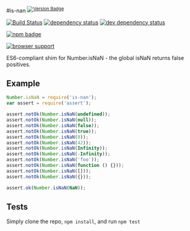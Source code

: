 #is-nan <sup>[![Version Badge][2]][1]</sup>

[![Build Status][3]][4] [![dependency status][5]][6] [![dev dependency status][7]][8]

[![npm badge][11]][1]

[![browser support][9]][10]

ES6-compliant shim for Number.isNaN - the global isNaN returns false positives.

## Example

```js
Number.isNaN = require('is-nan');
var assert = require('assert');

assert.notOk(Number.isNaN(undefined));
assert.notOk(Number.isNaN(null));
assert.notOk(Number.isNaN(false));
assert.notOk(Number.isNaN(true));
assert.notOk(Number.isNaN(0));
assert.notOk(Number.isNaN(42));
assert.notOk(Number.isNaN(Infinity));
assert.notOk(Number.isNaN(-Infinity));
assert.notOk(Number.isNaN('foo'));
assert.notOk(Number.isNaN(function () {}));
assert.notOk(Number.isNaN([]));
assert.notOk(Number.isNaN({}));

assert.ok(Number.isNaN(NaN));
```

## Tests
Simply clone the repo, `npm install`, and run `npm test`

[1]: https://npmjs.org/package/is-nan
[2]: http://vb.teelaun.ch/ljharb/is-nan.svg
[3]: https://travis-ci.org/ljharb/is-nan.svg
[4]: https://travis-ci.org/ljharb/is-nan
[5]: https://david-dm.org/ljharb/is-nan.svg
[6]: https://david-dm.org/ljharb/is-nan
[7]: https://david-dm.org/ljharb/is-nan/dev-status.svg
[8]: https://david-dm.org/ljharb/is-nan#info=devDependencies
[9]: https://ci.testling.com/ljharb/is-nan.png
[10]: https://ci.testling.com/ljharb/is-nan
[11]: https://nodei.co/npm/is-nan.png?downloads=true&stars=true

